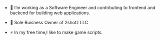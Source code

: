 - :telescope: I’m working as a Software Engineer and contributing to frontend and backend for building web applications.

- :seedling:  Sole Buisness Owner of 2shotz LLC

- :zap: In my free time,I like to make game scripts.
